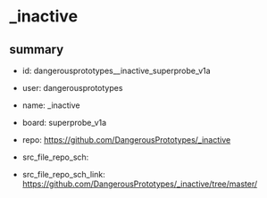 # _inactive
 
## summary 
* id: dangerousprototypes__inactive_superprobe_v1a
* user: dangerousprototypes
* name: _inactive
* board: superprobe_v1a
* repo: https://github.com/DangerousPrototypes/_inactive



* src_file_repo_sch: 
* src_file_repo_sch_link: https://github.com/DangerousPrototypes/_inactive/tree/master/






